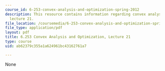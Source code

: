 ```yaml
---
course_id: 6-253-convex-analysis-and-optimization-spring-2012
description: This resource contains information regarding convex analysis and optimization,
  lecture 21.
file_location: /coursemedia/6-253-convex-analysis-and-optimization-spring-2012/ab62379c355a1a624961bc43162761a7_MIT6_253S12_lec21.pdf
file_type: application/pdf
layout: pdf
title: 6.253 Convex Analysis and Optimization, Lecture 21
type: course
uid: ab62379c355a1a624961bc43162761a7

---
```

None